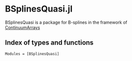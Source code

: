 # BSplinesQuasi.jl

BSplinesQuasi is a package for B-splines in the framework of [ContinuumArrays](https://github.com/JuliaApproximation/ContinuumArrays.jl)

## Index of types and functions

```@index
Modules = [BSplinesQuasi]
```
